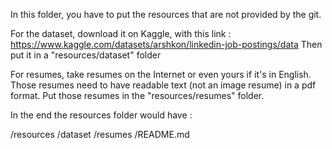 In this folder, you have to put the resources that are not provided by the git.

For the dataset, download it on Kaggle, with this link :
https://www.kaggle.com/datasets/arshkon/linkedin-job-postings/data
Then put it in a "resources/dataset" folder

For resumes, take resumes on the Internet or even yours if it's in English. Those resumes need to have readable text (not an image resume) in a pdf format.
Put those resumes in the "resources/resumes" folder.

In the end the resources folder would have :

/resources
    /dataset
    /resumes
    /README.md